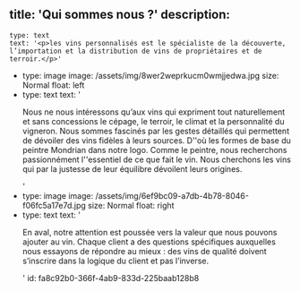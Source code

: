 title: 'Qui sommes nous ?'
description:
  -
    type: text
    text: '<p>les vins personnalisés est le spécialiste de la découverte, l’importation et la distribution de vins de propriétaires et de terroir.</p>'
  -
    type: image
    image: /assets/img/8wer2weprkucm0wmjjedwa.jpg
    size: Normal
    float: left
  -
    type: text
    text: '<p>Nous ne nous intéressons qu’aux vins qui expriment tout naturellement et sans concessions le cépage, le terroir, le climat et la personnalité du vigneron. Nous sommes fascinés par les gestes détaillés qui permettent de dévoiler des vins fidèles à leurs sources. D''où les formes de base du peintre Mondrian dans notre logo. Comme le peintre, nous recherchons passionnément l''essentiel de ce que fait le vin. Nous cherchons les vins qui par la justesse de leur équilibre dévoilent leurs origines.</p>'
  -
    type: image
    image: /assets/img/6ef9bc09-a7db-4b78-8046-f06fc5a17e7d.jpg
    size: Normal
    float: right
  -
    type: text
    text: '<p>En aval, notre attention est poussée vers la valeur que nous pouvons ajouter au vin. Chaque client a des questions spécifiques auxquelles nous essayons de répondre au mieux : des vins de qualité doivent s’inscrire dans la logique du client et pas l’inverse.</p>'
id: fa8c92b0-366f-4ab9-833d-225baab128b8
